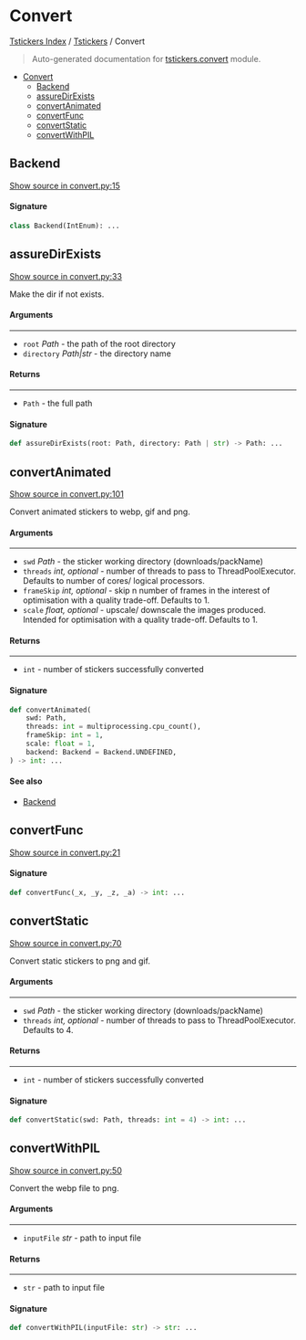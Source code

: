 # Convert

[Tstickers Index](../README.md#tstickers-index) / [Tstickers](./index.md#tstickers) / Convert

> Auto-generated documentation for [tstickers.convert](../../../tstickers/convert.py) module.

- [Convert](#convert)
  - [Backend](#backend)
  - [assureDirExists](#assuredirexists)
  - [convertAnimated](#convertanimated)
  - [convertFunc](#convertfunc)
  - [convertStatic](#convertstatic)
  - [convertWithPIL](#convertwithpil)

## Backend

[Show source in convert.py:15](../../../tstickers/convert.py#L15)

#### Signature

```python
class Backend(IntEnum): ...
```



## assureDirExists

[Show source in convert.py:33](../../../tstickers/convert.py#L33)

Make the dir if not exists.

#### Arguments

----
 - `root` *Path* - the path of the root directory
 - `directory` *Path|str* - the directory name

#### Returns

-------
 - `Path` - the full path

#### Signature

```python
def assureDirExists(root: Path, directory: Path | str) -> Path: ...
```



## convertAnimated

[Show source in convert.py:101](../../../tstickers/convert.py#L101)

Convert animated stickers to webp, gif and png.

#### Arguments

----
 - `swd` *Path* - the sticker working directory (downloads/packName)
 - `threads` *int, optional* - number of threads to pass to ThreadPoolExecutor. Defaults to number of cores/ logical processors.
 - `frameSkip` *int, optional* - skip n number of frames in the interest of
 optimisation with a quality trade-off. Defaults to 1.
 - `scale` *float, optional* - upscale/ downscale the images produced. Intended
 for optimisation with a quality trade-off. Defaults to 1.

#### Returns

-------
 - `int` - number of stickers successfully converted

#### Signature

```python
def convertAnimated(
    swd: Path,
    threads: int = multiprocessing.cpu_count(),
    frameSkip: int = 1,
    scale: float = 1,
    backend: Backend = Backend.UNDEFINED,
) -> int: ...
```

#### See also

- [Backend](#backend)



## convertFunc

[Show source in convert.py:21](../../../tstickers/convert.py#L21)

#### Signature

```python
def convertFunc(_x, _y, _z, _a) -> int: ...
```



## convertStatic

[Show source in convert.py:70](../../../tstickers/convert.py#L70)

Convert static stickers to png and gif.

#### Arguments

----
 - `swd` *Path* - the sticker working directory (downloads/packName)
 - `threads` *int, optional* - number of threads to pass to ThreadPoolExecutor. Defaults to 4.

#### Returns

-------
 - `int` - number of stickers successfully converted

#### Signature

```python
def convertStatic(swd: Path, threads: int = 4) -> int: ...
```



## convertWithPIL

[Show source in convert.py:50](../../../tstickers/convert.py#L50)

Convert the webp file to png.

#### Arguments

----
 - `inputFile` *str* - path to input file

#### Returns

-------
 - `str` - path to input file

#### Signature

```python
def convertWithPIL(inputFile: str) -> str: ...
```